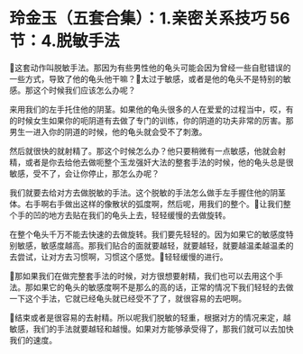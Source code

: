 # 玲金玉（五套合集）：1.亲密关系技巧 56节：4.脱敏手法

🎼这套动作叫脱敏手法。那因为有些男性他的龟头可能会因为曾经一些自慰错误的一些方式，导致了他的龟头他干嘛？🎼太过于敏感，或者是他的龟头不是特别的敏感。那这个时候我们应该怎么办呢？

来用我们的左手托住他的阴茎。如果他的龟头很多的人在爱爱的过程当中，哎，有的时候女生如果你的呃阴道有去做了专门的训练，你的阴道的功夫非常的厉害。那男生一进入你的阴道的时候，他的龟头就会受不了刺激。

然后就很快的就射精了。那这个时候怎么办？他只要稍微有一点敏感，他就会射精，或者是你去给他去做呃整个玉龙强奸大法的整套手法的时候，他的龟头总是很敏感，受不了，会让你停止，那怎么办呢？

我们就要去给对方去做脱敏的手法。这个脱敏的手法怎么做手左手握住他的阴茎体。右手啊右手做出这样的像散状的弧度啊，然后呢，用我们的整个。🎼让我们整个手的凹的地方去贴在我们的龟头上去，轻轻缓慢的去做旋转。

在整个龟头千万不能去快速的去做旋转。我们要先轻轻的。因为如果它的敏感度特别敏感，敏感度越高。那我们贴合的面就要越轻，就要越轻，就要越温柔越温柔的去尝试，让对方去习惯啊，习惯这个感觉。🎼轻轻缓慢的进行。

🎼那如果我们在做完整套手法的时候，对方很想要射精，我们也可以去用这个手法。那如果它的龟头的敏感度啊不是那么的高的话，正常的情况下我们轻轻的去做一下这个手法，它就已经龟头就已经受不了了，就很容易的去吧啊。

🎼结束或者是很容易的去射精。所以呢我们脱敏的轻重，根据对方的情况来定，越敏感，我们的手法就要越轻和越慢。如果对方能够承受得了，那我们就可以去加快我们的速度。

